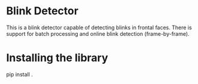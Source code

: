 # Blink Detector
This is a blink detector capable of detecting blinks in frontal faces. There is support for batch processing and online blink detection (frame-by-frame).

# Installing the library
pip install .
